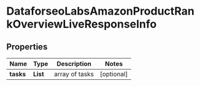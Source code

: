 # DataforseoLabsAmazonProductRankOverviewLiveResponseInfo


## Properties

| Name | Type | Description | Notes |
|------------ | ------------- | ------------- | -------------|
**tasks** | **List<DataforseoLabsAmazonProductRankOverviewLiveTaskInfo>** | array of tasks |[optional]|